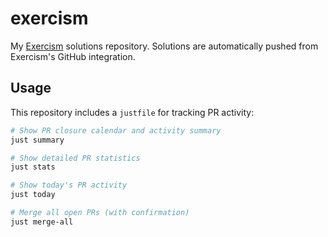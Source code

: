 # exercism

My [Exercism](https://exercism.org) solutions repository. Solutions are automatically pushed from Exercism's GitHub integration.

## Usage

This repository includes a `justfile` for tracking PR activity:

```bash
# Show PR closure calendar and activity summary
just summary

# Show detailed PR statistics  
just stats

# Show today's PR activity
just today

# Merge all open PRs (with confirmation)
just merge-all
```